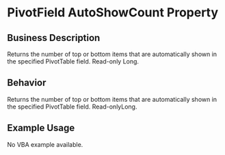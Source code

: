 # PivotField AutoShowCount Property

## Business Description
Returns the number of top or bottom items that are automatically shown in the specified PivotTable field. Read-only Long.

## Behavior
Returns the number of top or bottom items that are automatically shown in the specified PivotTable field. Read-onlyLong.

## Example Usage
No VBA example available.
